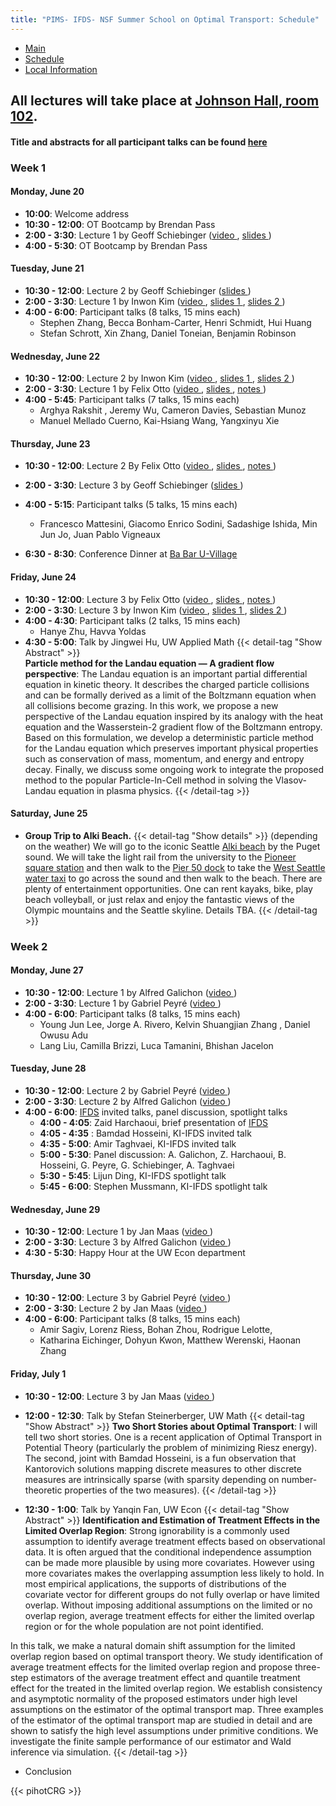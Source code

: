 ```yaml
---
title: "PIMS- IFDS- NSF Summer School on Optimal Transport: Schedule"
---
```


<ul class="nav nav-pills">
  <li class="nav-item">
    <a class="nav-link" aria-current="page" href="../">Main</a>
  </li>
  <li class="nav-item">
    <a class="nav-link active" href="#">Schedule</a>
  </li>
  <li class="nav-item">
    <a class="nav-link" href="../localinfo">Local Information</a>
  </li>
</ul>


## All lectures will take place at [Johnson Hall, room 102](http://uw.edu/maps/?jhn).

#### Title and abstracts for all participant talks can be found [here](participant-abstracts.pdf) 

### Week 1

#### Monday, June 20

  * **10:00**: Welcome address
  * **10:30 - 12:00**: OT Bootcamp by Brendan Pass
  * **2:00 - 3:30**: Lecture 1 by Geoff
    Schiebinger ([video <i class="fas fa-video"></i>](https://mathtube.org/lecture/video/towards-mathematical-theory-developmental-biology-lecture-1), [slides <i class="fas fa-file-pdf"></i>](Schiebinger-2022-06-28-full.pdf))
  * **4:00 - 5:30**: OT Bootcamp by Brendan Pass

#### Tuesday, June 21
  
  * **10:30 - 12:00**: Lecture 2 by Geoff Schiebinger ([slides <i class="fas fa-file-pdf"></i>](Schiebinger-2022-06-28-full.pdf))
  * **2:00 - 3:30**: Lecture 1 by Inwon Kim ([video <i class="fas fa-video"></i>](https://mathtube.org/lecture/video/recent-results-interface-motions-framework-optimal-transport-lecture-1), [slides 1 <i class="fas fa-file-pdf"></i>](InwonKim-2022-06-22.pdf), [slides 2 <i class="fas fa-file-pdf"></i>](InwonKim-2022-06-26.pdf))
  * **4:00 - 6:00**: Participant talks (8 talks, 15 mins each)
    * Stephen Zhang, Becca Bonham-Carter, Henri Schmidt, Hui Huang
    * Stefan Schrott, Xin Zhang, Daniel Toneian, Benjamin Robinson



#### Wednesday, June 22

  * **10:30 - 12:00**: Lecture 2 by Inwon
    Kim ([video <i class="fas fa-video"></i>](https://mathtube.org/lecture/video/recent-results-interface-motions-framework-optimal-transport-lecture-2), [slides 1 <i class="fas fa-file-pdf"></i>](InwonKim-2022-06-22.pdf), [slides 2 <i class="fas fa-file-pdf"></i>](InwonKim-2022-06-26.pdf))
  * **2:00 - 3:30**: Lecture 1 by Felix
    Otto ([video <i class="fas fa-video"></i>](https://mathtube.org/lecture/video/variational-approach-regularity-theory-optimal-transportation-lecture-1), [slides <i class="fas fa-file-pdf"></i>](FelixOtto-2022-06-24.pdf), [notes <i class="fas fa-file-pdf"></i>](FelixOtto-2022-06-22-Notes.pdf))
  * **4:00 - 5:45**: Participant talks (7 talks, 15 mins each)
    * Arghya Rakshit , Jeremy Wu, Cameron Davies, Sebastian Munoz
    * Manuel Mellado Cuerno, Kai-Hsiang Wang, Yangxinyu Xie 
   



#### Thursday, June 23

  * **10:30 - 12:00**: Lecture 2 By Felix
    Otto ([video <i class="fas fa-video"></i>](https://mathtube.org/lecture/video/variational-approach-regularity-theory-optimal-transportation-lecture-2), [slides <i class="fas fa-file-pdf"></i>](FelixOtto-2022-06-24.pdf), [notes <i class="fas fa-file-pdf"></i>](FelixOtto-2022-06-22-Notes.pdf))
  * **2:00 - 3:30**: Lecture 3 by Geoff Schiebinger ([slides <i class="fas fa-file-pdf"></i>](Schiebinger-2022-06-28-full.pdf))
  * **4:00 - 5:15**: Participant talks (5 talks, 15 mins each)
    * Francesco Mattesini, Giacomo Enrico Sodini, Sadashige Ishida, Min Jun Jo, Juan Pablo Vigneaux 

  * **6:30 - 8:30**: Conference Dinner at [Ba Bar U-Village](https://goo.gl/maps/eYS1jjcUWxxUu6e26) 

#### Friday, June 24

  * **10:30 - 12:00**: Lecture 3 by Felix
    Otto ([video <i class="fas fa-video"></i>](https://mathtube.org/lecture/video/variational-approach-regularity-theory-optimal-transportation-lecture-3), [slides <i class="fas fa-file-pdf"></i>](FelixOtto-2022-06-24.pdf), [notes <i class="fas fa-file-pdf"></i>](FelixOtto-2022-06-22-Notes.pdf))
  * **2:00 - 3:30**: Lecture 3 by Inwon
    Kim ([video <i class="fas fa-video"></i>](https://mathtube.org/lecture/video/recent-results-interface-motions-framework-optimal-transport-lecture-3), [slides 1 <i class="fas fa-file-pdf"></i>](InwonKim-2022-06-22.pdf), [slides 2 <i class="fas fa-file-pdf"></i>](InwonKim-2022-06-26.pdf))
  * **4:00 - 4:30**: Participant talks (2 talks, 15 mins each)
    * Hanye Zhu, Havva Yoldas 
  * **4:30 - 5:00**: Talk by Jingwei Hu, UW Applied Math
{{< detail-tag "Show Abstract" >}}  
**Particle method for the Landau equation — A gradient flow perspective**: The Landau equation is an important partial differential equation in kinetic theory. It describes the charged particle collisions and can be    formally derived as a limit of the Boltzmann equation when all collisions become grazing. In this work, we propose a new perspective of the Landau equation inspired by its analogy with the heat equation and the Wasserstein-2 gradient flow of the Boltzmann entropy. Based on this formulation, we develop a deterministic particle method for the Landau equation which preserves important physical properties such as conservation of mass, momentum, and energy and entropy decay. Finally, we discuss some ongoing work to integrate the proposed method to the popular Particle-In-Cell method in solving the Vlasov-Landau equation in plasma physics.
{{< /detail-tag >}}

#### Saturday, June 25

  * **Group Trip to Alki Beach.**
  {{< detail-tag "Show details" >}}
  (depending on the weather) We will go to the iconic Seattle [Alki beach](https://goo.gl/maps/ifTTExRMtqKqLGpE8) by the Puget sound. We will take the light rail from the university to the [Pioneer square station](https://www.soundtransit.org/ride-with-us/stops-stations/pioneer-square-station) and then walk to the [Pier 50 dock](https://goo.gl/maps/QbNgnxtyAnSsL77M8) to take the [West Seattle water taxi](https://kingcounty.gov/depts/transportation/water-taxi/west-seattle.aspx) to go across the sound and then walk to the beach. There are plenty of entertainment opportunities. One can rent kayaks, bike, play beach volleyball, or just relax and enjoy the fantastic views of the Olympic mountains and the Seattle skyline. Details TBA.
{{< /detail-tag >}}

### Week 2

#### Monday, June 27
  
  * **10:30 - 12:00**: Lecture 1 by Alfred
    Galichon ([video <i class="fas fa-video"></i>](https://mathtube.org/lecture/video/gross-substitutes-optimal-transport-and-matching-models-lecture-1))
  * **2:00 - 3:30**: Lecture 1 by Gabriel
    Peyré ([video <i class="fas fa-video"></i>](https://mathtube.org/lecture/video/optimal-transport-machine-learning-lecture-1))
  * **4:00 - 6:00**: Participant talks (8 talks, 15 mins each)
    * Young Jun Lee, Jorge A. Rivero, Kelvin Shuangjian Zhang , Daniel Owusu Adu
    * Lang Liu, Camilla Brizzi, Luca Tamanini, Bhishan Jacelon 
 

 
 

#### Tuesday, June 28
  
  * **10:30 - 12:00**: Lecture 2 by Gabriel
    Peyré ([video <i class="fas fa-video"></i>](https://mathtube.org/lecture/video/optimal-transport-machine-learning-lecture-2))
  * **2:00 - 3:30**: Lecture 2 by Alfred
    Galichon ([video <i class="fas fa-video"></i>](https://mathtube.org/lecture/video/gross-substitutes-optimal-transport-and-matching-models-lecture-2))
  * **4:00 - 6:00**: [IFDS](https://ifds.info/) invited talks, panel discussion, spotlight talks
    * **4:00 - 4:05**: Zaid Harchaoui, brief presentation of
      [IFDS](https://ifds.info)
    * **4:05 - 4:35** : Bamdad Hosseini, KI-IFDS invited talk
    * **4:35 - 5:00**: Amir Taghvaei, KI-IFDS invited talk
    * **5:00 - 5:30**: Panel discussion: A. Galichon, Z. Harchaoui, B. Hosseini, G.  Peyre, G. Schiebinger, A. Taghvaei
    * **5:30 - 5:45**: Lijun Ding, KI-IFDS spotlight talk
    * **5:45 - 6:00**: Stephen Mussmann, KI-IFDS spotlight talk

#### Wednesday, June 29
  
  * **10:30 - 12:00**: Lecture 1 by Jan
    Maas ([video <i class="fas fa-video"></i>](https://mathtube.org/lecture/video/recent-advances-dynamical-optimal-transport-lecture-1))
  * **2:00 - 3:30**: Lecture 3 by Alfred
    Galichon ([video <i class="fas fa-video"></i>](https://mathtube.org/lecture/video/gross-substitutes-optimal-transport-and-matching-models-lecture-3))
  * **4:30 - 5:30**: Happy Hour at the UW Econ department

#### Thursday, June 30
  
  * **10:30 - 12:00**: Lecture 3 by Gabriel
    Peyré ([video <i class="fas fa-video"></i>](https://mathtube.org/lecture/video/optimal-transport-machine-learning-lecture-3))
  * **2:00 - 3:30**: Lecture 2 by Jan
    Maas ([video <i class="fas fa-video"></i>](https://mathtube.org/lecture/video/recent-advances-dynamical-optimal-transport-lecture-2))
  * **4:00 - 6:00**: Participant talks (8 talks, 15 mins each)
    * Amir Sagiv, Lorenz Riess, Bohan Zhou, Rodrigue Lelotte, 
    * Katharina Eichinger, Dohyun Kwon, Matthew Werenski, Haonan Zhang

  


#### Friday, July 1
  
  * **10:30 - 12:00**: Lecture 3 by Jan
    Maas ([video <i class="fas fa-video"></i>](https://mathtube.org/lecture/video/recent-advances-dynamical-optimal-transport-lecture-3))
  * **12:00 - 12:30**: Talk by Stefan Steinerberger, UW Math
  {{< detail-tag "Show Abstract" >}}
  **Two Short Stories about Optimal Transport**: I will tell two short stories. One is a recent
application of Optimal Transport in Potential Theory
(particularly the problem of minimizing Riesz energy).
The second, joint with Bamdad Hosseini, is a fun
observation that Kantorovich solutions mapping discrete
measures to other discrete measures are intrinsically
sparse (with sparsity depending on number-theoretic
properties of the two measures).
{{< /detail-tag >}}  
  
  
  * **12:30 - 1:00**: Talk by Yanqin Fan, UW Econ
  {{< detail-tag "Show Abstract" >}}
  **Identification and Estimation of Treatment Effects in the Limited Overlap Region**:  Strong ignorability is a commonly used assumption to identify average treatment effects based on observational data. It is often argued that the conditional independence assumption can be made more plausible by using more covariates. However using more covariates makes the overlapping assumption less likely to hold. In most empirical applications, the supports of distributions of the covariate vector for different groups do not fully overlap or have limited overlap. Without imposing additional assumptions on the limited or no overlap region, average treatment effects for either the limited overlap region or for the whole population are not point identified.  

In this talk, we make a natural domain shift assumption for the limited overlap region based on optimal transport theory. We study identification of average treatment effects for the limited overlap region and propose three-step estimators of the average treatment effect and quantile treatment effect for the treated in the limited overlap region. We establish consistency and asymptotic normality of the proposed estimators under high level assumptions on the estimator of the optimal transport map. Three examples of the estimator of the optimal transport map are studied in detail and are shown to satisfy the high level assumptions under primitive conditions. We investigate the finite sample performance of our estimator and Wald inference via simulation.
{{< /detail-tag >}}
  * Conclusion

{{< pihotCRG >}}
